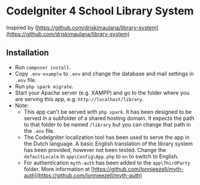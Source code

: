 # CodeIgniter 4 School Library System

Inspired by [https://github.com/driskimaulana/library-system](https://github.com/driskimaulana/library-system)

## Installation
- Run `composer install`.
- Copy `.env-example` to `.env` and change the database and mail settings in `.env` file.
- Run `php spark migrate`.
- Start your Apache server (e.g. XAMPP) and go to the folder where you are serving this app, e.g. `http://localhost/library`.
- Note: 
    - This app can't be served with `php spark`.  It has been designed to be served in a subfolder of a shared hosting domain. It expects the path to that folder to be named `/library` but you can change that path in the `.env` file.
  - The CodeIgniter localization tool has been used to serve the app in the Dutch language. A basic English translation of the library system has been provided, however not been tested. Change the `defaultLocale` in `app\Config\App.php` to `en` to switch to English. 
  - For authentication `myth-auth` has been added to the `app\ThirdParty` folder. More information at [https://github.com/lonnieezell/myth-auth](https://github.com/lonnieezell/myth-auth)

